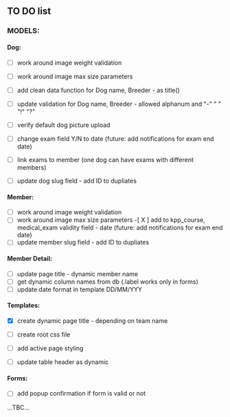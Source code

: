 ## TO DO list

### MODELS:

#### Dog:
-[ ] work around image weight validation
-[ ] work around image max size parameters
-[ ] add clean data function for Dog name, Breeder - as title()
-[ ] update validation for Dog name, Breeder - allowed alphanum and "-" " " "!" "?" 
-[ ] verify default dog picture upload
-[ ] change exam field Y/N to date (future: add notifications for exam end date)
-[ ] link exams to member (one dog can have exams with different members)
-[ ] update dog slug field - add ID to dupliates


#### Member:
-[ ] work around image weight validation
-[ ] work around image max size parameters
-[ X ] add to kpp_course, medical_exam validity field - date (future: add notifications for exam end date)
-[ ] update member slug field - add ID to dupliates

#### Member Detail:
- [ ] update page title - dynamic member name
- [ ] get dynamic column names from db (.label works only in forms)
- [ ] update date format in template DD/MM/YYY

#### Templates:
- [x] create dynamic page title - depending on team name
- [ ] create root css file
- [ ] add active page styling
- [ ] update table header as dynamic


#### Forms:
- [ ] add popup confirmation if form is valid or not


...TBC...
